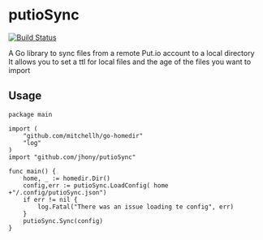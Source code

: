 # putioSync
[![Build Status](https://travis-ci.org/jjdd12/putioSync.svg?branch=master)](https://travis-ci.org/jjdd12/putioSync)

A Go library to sync files from a remote Put.io account to a local directory\
It allows you to set a  ttl for local files and the age of the files you want to import

## Usage

```
package main

import (
	"github.com/mitchellh/go-homedir"
	"log"
)
import "github.com/jhony/putioSync"

func main() {
	home, _ := homedir.Dir()
	config,err := putioSync.LoadConfig( home +"/.config/putioSync.json")
	if err != nil {
		log.Fatal("There was an issue loading te config", err)
	}
	putioSync.Sync(config)
}
```
